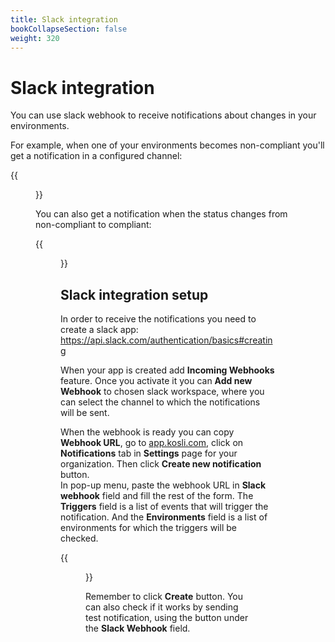```yaml
---
title: Slack integration
bookCollapseSection: false
weight: 320
---
```

# Slack integration

You can use slack webhook to receive notifications about changes in your environments.  

For example, when one of your environments becomes non-compliant you'll get a notification in a configured channel:

{{<figure src="/images/slack-noncompliant-env.png" alt="Slack non-compliant notification" width="700">}}

You can also get a notification when the status changes from non-compliant to compliant:

{{<figure src="/images/slack-compliant-env.png" alt="Slack compliant notification" width="700">}}


## Slack integration setup

In order to receive the notifications you need to create a slack app: https://api.slack.com/authentication/basics#creating

When your app is created add **Incoming Webhooks** feature. Once you activate it you can **Add new Webhook** to chosen slack workspace, where you can select the channel to which the notifications will be sent. 

When the webhook is ready you can copy **Webhook URL**, go to [app.kosli.com](https://app.kosli.com), click on **Notifications** tab in **Settings** page for your organization. Then click **Create new notification** button.  
In pop-up menu, paste the webhook URL in **Slack webhook** field and fill the rest of the form.
The **Triggers** field is a list of events that will trigger the notification. And the **Environments** field is a list of environments for which the triggers will be checked.

{{<figure src="/images/slack.png" alt="Slack webhook setting" width="900">}}

Remember to click **Create** button. You can also check if it works by sending test notification, using the button under the **Slack Webhook** field.
